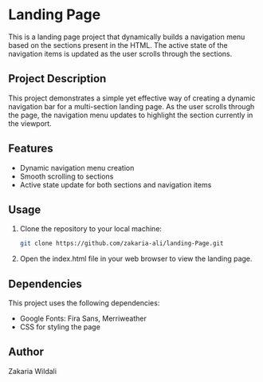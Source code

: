 # Landing Page 

This is a landing page project that dynamically builds a navigation menu based on the sections present in the HTML. The active state of the navigation items is updated as the user scrolls through the sections.

## Project Description

This project demonstrates a simple yet effective way of creating a dynamic navigation bar for a multi-section landing page. As the user scrolls through the page, the navigation menu updates to highlight the section currently in the viewport.

## Features

- Dynamic navigation menu creation
- Smooth scrolling to sections
- Active state update for both sections and navigation items

## Usage

1. Clone the repository to your local machine:
   ```bash
   git clone https://github.com/zakaria-ali/landing-Page.git
2. Open the index.html file in your web browser to view the landing page.

## Dependencies

This project uses the following dependencies:

- Google Fonts: Fira Sans, Merriweather
- CSS for styling the page

## Author

Zakaria Wildali



